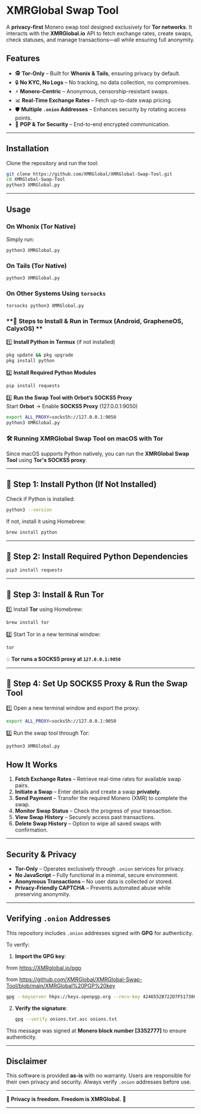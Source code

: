 
# **XMRGlobal Swap Tool**  

A **privacy-first** Monero swap tool designed exclusively for **Tor networks**. It interacts with the **XMRGlobal.io** API to fetch exchange rates, create swaps, check statuses, and manage transactions—all while ensuring full anonymity.  

## **Features**  
- 🕵️ **Tor-Only** – Built for **Whonix & Tails**, ensuring privacy by default.  
- 🔒 **No KYC, No Logs** – No tracking, no data collection, no compromises.  
- ⚡ **Monero-Centric** – Anonymous, censorship-resistant swaps.  
- 📊 **Real-Time Exchange Rates** – Fetch up-to-date swap pricing.  
- 🛡️ **Multiple `.onion` Addresses** – Enhances security by rotating access points.  
- 🔑 **PGP & Tor Security** – End-to-end encrypted communication.  

---

## **Installation**  

Clone the repository and run the tool:  

```bash
git clone https://github.com/XMRGlobal/XMRGlobal-Swap-Tool.git
cd XMRGlobal-Swap-Tool
python3 XMRGlobal.py
```

---

## **Usage**  

### **On Whonix (Tor Native)**  
Simply run:  
```bash
python3 XMRGlobal.py
```

### **On Tails (Tor Native)**  
```bash
python3 XMRGlobal.py
```

### **On Other Systems Using `torsocks`**  
```bash
torsocks python3 XMRGlobal.py
```

### **🔹 Steps to Install & Run in Termux (Android, GrapheneOS, CalyxOS) **
1️⃣ **Install Python in Termux** (if not installed)  
```sh
pkg update && pkg upgrade
pkg install python
```

2️⃣ **Install Required Python Modules**  
```sh
pip install requests
```

3️⃣ **Run the Swap Tool with Orbot’s SOCKS5 Proxy**  
Start **Orbot** → Enable **SOCKS5 Proxy** (127.0.0.1:9050)  

```sh
export ALL_PROXY=socks5h://127.0.0.1:9050
python3 XMRGlobal.py
```

### **🛠 Running XMRGlobal Swap Tool on macOS with Tor**  

Since macOS supports Python natively, you can run the **XMRGlobal Swap Tool** using **Tor's SOCKS5 proxy**.

---

## **🔹 Step 1: Install Python (If Not Installed)**  
Check if Python is installed:  
```sh
python3 --version
```
If not, install it using Homebrew:  
```sh
brew install python
```

---

## **🔹 Step 2: Install Required Python Dependencies**  
```sh
pip3 install requests
```

---

## **🔹 Step 3: Install & Run Tor**  
1️⃣ Install **Tor** using Homebrew:  
```sh
brew install tor
```

2️⃣ Start Tor in a new terminal window:  
```sh
tor
```
💡 **Tor runs a SOCKS5 proxy at `127.0.0.1:9050`**  

---

## **🔹 Step 4: Set Up SOCKS5 Proxy & Run the Swap Tool**  
1️⃣ Open a new terminal window and export the proxy:  
```sh
export ALL_PROXY=socks5h://127.0.0.1:9050
```

2️⃣ Run the swap tool through Tor:  
```sh
python3 XMRGlobal.py
```



## **How It Works**  
1. **Fetch Exchange Rates** – Retrieve real-time rates for available swap pairs.  
2. **Initiate a Swap** – Enter details and create a swap **privately**.  
3. **Send Payment** – Transfer the required Monero (XMR) to complete the swap.  
4. **Monitor Swap Status** – Check the progress of your transaction.  
5. **View Swap History** – Securely access past transactions.  
6. **Delete Swap History** – Option to wipe all saved swaps with confirmation.  

---

## **Security & Privacy**  
- **Tor-Only** – Operates exclusively through `.onion` services for privacy.  
- **No JavaScript** – Fully functional in a minimal, secure environment.  
- **Anonymous Transactions** – No user data is collected or stored.  
- **Privacy-Friendly CAPTCHA** – Prevents automated abuse while preserving anonymity.  

---


## **Verifying `.onion` Addresses**  
This repository includes `.onion` addresses signed with **GPG** for authenticity.  

To verify:  

1. **Import the GPG key**:  

from https://XMRglobal.io/pgp

from https://github.com/XMRGlobal/XMRGlobal-Swap-Tool/blob/main/XMRGlobal%20PGP%20key


   ```bash
   gpg --keyserver hkps://keys.openpgp.org --recv-key 4246552B722D7F51738032B22AD42655BD5227F5
   ```  
   
2. **Verify the signature**:  
   ```bash
   gpg --verify onions.txt.asc onions.txt
   ```

This message was signed at **Monero block number [3352777]** to ensure authenticity.  

---

## **Disclaimer**  
This software is provided **as-is** with no warranty. Users are responsible for their own privacy and security. Always verify `.onion` addresses before use.  

---

**🔑 Privacy is freedom. Freedom is XMRGlobal.** 🚀  

---
